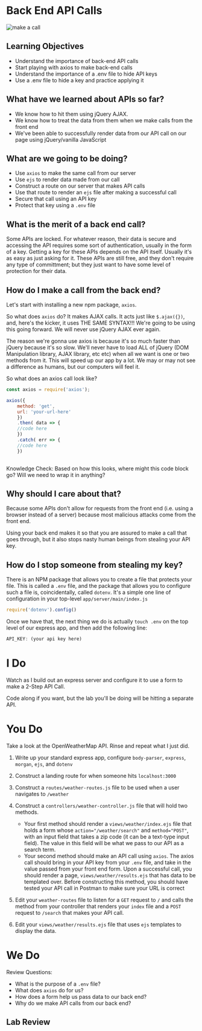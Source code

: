 # Back End API Calls

![make a call](https://media.giphy.com/media/3o6Zt848s5ZzevKRhe/giphy.gif)

## Learning Objectives
* Understand the importance of back-end API calls
* Start playing with axios to make back-end calls
* Understand the importance of a .env file to hide API keys
* Use a .env file to hide a key and practice applying it


## What have we learned about APIs so far?
* We know how to hit them using jQuery AJAX. 
* We know how to treat the data from them when we make calls from the front end
* We've been able to successfully render data from our API call on our page using jQuery/vanilla JavaScript

## What are we going to be doing?
* Use `axios` to make the same call from our server
* Use `ejs` to render data made from our call
* Construct a route on our server that makes API calls
* Use that route to render an `ejs` file after making a successful call
* Secure that call using an API key
* Protect that key using a `.env` file


## What is the merit of a back end call?

Some APIs are locked. For whatever reason, their data is secure and accessing the API requires some sort of authentication, usually in the form of a key. Getting a key for these APIs depends on the API itself. Usually it's as easy as just asking for it. These APIs are still free, and they don't require any type of committment; but they just want to have some level of protection for their data.


## How do I make a call from the back end?

Let's start with installing a new npm package, `axios`. 

So what does `axios` do? It makes AJAX calls. It acts just like `$.ajax({})`, and, here's the kicker, it uses THE SAME SYNTAX!!! We're going to be using this going forward. We will never use jQuery AJAX ever again. 

The reason we're gonna use axios is because it's so much faster than jQuery because it's so slow. We'll never have to load ALL of jQuery (DOM Manipulation library, AJAX library, etc etc) when all we want is one or two methods from it. This will speed up our app by a lot. We may or may not see a difference as humans, but our computers will feel it.

So what does an axios call look like?

```javascript
const axios = require('axios');

axios({
	method: 'get',
	url: 'your-url-here'
	})
	.then( data => {
	//code here
	})
	.catch( err => {
	//code here 
	})
	
```

Knowledge Check: Based on how this looks, where might this code block go? Will we need to wrap it in anything?


## Why should I care about that?
Because some APIs don't allow for requests from the front end (i.e. using a browser instead of a server) because most malicious attacks come from the front end. 

Using your back end makes it so that you are assured to make a call that goes through, but it also stops nasty human beings from stealing your API key. 

## How do I stop someone from stealing my key?
There is an NPM package that allows you to create a file that protects your file. This is called a `.env` file, and the package that allows you to configure such a file is, coincidentally, called `dotenv`. It's a simple one line of configuration in your top-level `app/server/main/index.js`

```javascript
require('dotenv').config()

```

Once we have that, the next thing we do is actually `touch .env` on the top level of our express app, and then add the following line:

```javascript
API_KEY: (your api key here)
```


# I Do
Watch as I build out an express server and configure it to use a form to make a 2-Step API Call.

Code along if you want, but the lab you'll be doing will be hitting a separate API. 

# You Do

Take a look at the OpenWeatherMap API. Rinse and repeat what I just did.

1. Write up your standard express app, configure `body-parser`, `express`, `morgan`, `ejs`, and `dotenv`
2. Construct a landing route for when someone hits `localhost:3000`
3. Construct a `routes/weather-routes.js` file to be used when a user navigates to `/weather`
4. Construct a `controllers/weather-controller.js` file that will hold two methods. 
	* Your first method should render a `views/weather/index.ejs` file that holds a form whose `action="/weather/search"` and `method="POST"`, with an input field that takes a zip code (it can be a text-type input field). The value in this field will be what we pass to our API as a search term. 
	* Your second method should make an API call using `axios`. The axios call should bring in your API key from your `.env` file, and take in the value passed from your front end form. Upon a successful call, you should render a page, `views/weather/results.ejs` that has data to be templated over. Before constructing this method, you should have tested your API call in Postman to make sure your URL is correct

5. Edit your `weather-routes` file to listen for a `GET` request to `/` and calls the method from your controller that renders your `index` file and a `POST` request to `/search` that makes your API call.
6. Edit your `views/weather/results.ejs` file that uses `ejs` templates to display the data.

# We Do

Review Questions: 

* What is the purpose of a `.env` file?
* What does `axios` do for us?
* How does a form help us pass data to our back end?
* Why do we make API calls from our back end?

## Lab Review
